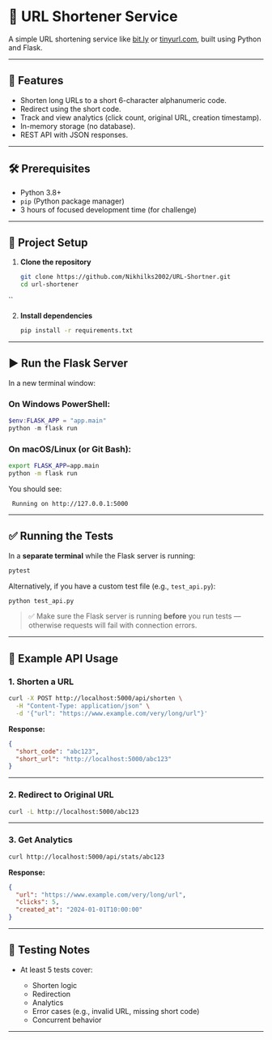 # 🔗 URL Shortener Service

A simple URL shortening service like [bit.ly](https://bit.ly) or [tinyurl.com](https://tinyurl.com), built using Python and Flask.

---

## 🚀 Features

- Shorten long URLs to a short 6-character alphanumeric code.
- Redirect using the short code.
- Track and view analytics (click count, original URL, creation timestamp).
- In-memory storage (no database).
- REST API with JSON responses.

---

## 🛠 Prerequisites

- Python 3.8+
- `pip` (Python package manager)
- 3 hours of focused development time (for challenge)

---

## 📁 Project Setup

1. **Clone the repository**
   ```bash
   git clone https://github.com/Nikhilks2002/URL-Shortner.git
   cd url-shortener
``

2. **Install dependencies**

   ```bash
   pip install -r requirements.txt
   ```

---

## ▶️ Run the Flask Server

In a new terminal window:

### On **Windows PowerShell**:

```powershell
$env:FLASK_APP = "app.main"
python -m flask run
```

### On **macOS/Linux** (or Git Bash):

```bash
export FLASK_APP=app.main
python -m flask run
```

You should see:

```
 Running on http://127.0.0.1:5000
```

---

## ✅ Running the Tests

In a **separate terminal** while the Flask server is running:

```bash
pytest
```

Alternatively, if you have a custom test file (e.g., `test_api.py`):

```bash
python test_api.py
```

> ✅ Make sure the Flask server is running **before** you run tests — otherwise requests will fail with connection errors.

---

## 🔄 Example API Usage

### 1. Shorten a URL

```bash
curl -X POST http://localhost:5000/api/shorten \
  -H "Content-Type: application/json" \
  -d '{"url": "https://www.example.com/very/long/url"}'
```

**Response:**

```json
{
  "short_code": "abc123",
  "short_url": "http://localhost:5000/abc123"
}
```

---

### 2. Redirect to Original URL

```bash
curl -L http://localhost:5000/abc123
```

---

### 3. Get Analytics

```bash
curl http://localhost:5000/api/stats/abc123
```

**Response:**

```json
{
  "url": "https://www.example.com/very/long/url",
  "clicks": 5,
  "created_at": "2024-01-01T10:00:00"
}
```

---

## 🧪 Testing Notes

* At least 5 tests cover:

  * Shorten logic
  * Redirection
  * Analytics
  * Error cases (e.g., invalid URL, missing short code)
  * Concurrent behavior
---

